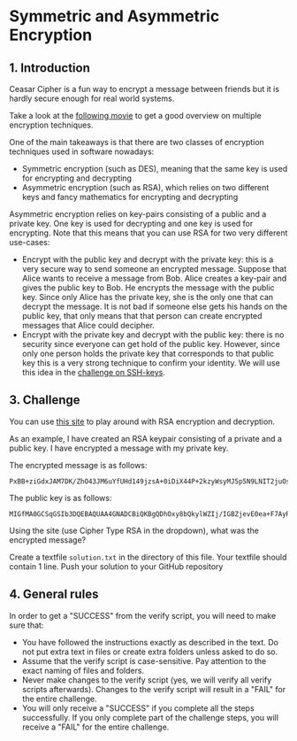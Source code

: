 # Symmetric and Asymmetric Encryption

## 1. Introduction

Ceasar Cipher is a fun way to encrypt a message between friends but it is hardly secure enough for real world systems.

Take a look at the [following movie](https://www.youtube.com/watch?v=jhXCTbFnK8o) to get a good overview on multiple encryption techniques.

One of the main takeaways is that there are two classes of encryption techniques used in software nowadays:
* Symmetric encryption (such as DES), meaning that the same key is used for encrypting and decrypting
* Asymmetric encryption (such as RSA), which relies on two different keys and fancy mathematics for encrypting and decrypting

Asymmetric encryption relies on key-pairs consisting of a public and a private key. One key is used for decrypting and one key is used for encrypting. Note that this means that you can use RSA for two very different use-cases:
* Encrypt with the public key and decrypt with the private key: this is a very secure way to send someone an encrypted message. Suppose that Alice wants to receive a message from Bob. Alice creates a key-pair and gives the public key to Bob. He encrypts the message with the public key. Since only Alice has the private key, she is the only one that can decrypt the message. It is not bad if someone else gets his hands on the public key, that only means that that person can create encrypted messages that Alice could decipher.
* Encrypt with the private key and decrypt with the public key: there is no security since everyone can get hold of the public key. However, since only one person holds the private key that corresponds to that public key this is a very strong technique to confirm your identity. We will use this idea in the [challenge on SSH-keys](./../../../git-challenges/04-ssh/04-ssh.md).

## 3. Challenge

You can use [this site](https://www.devglan.com/online-tools/rsa-encryption-decryption) to play around with RSA encryption and decryption.

As an example, I have created an RSA keypair consisting of a private and a public key. I have encrypted a message with my private key.

The encrypted message is as follows:

```
PxBB+ziGdxJAM7DK/ZhO43JM6uYfUHd149jzsA+0iDiX44P+2kzyWsyMJ5p5N9LNIT2juOsCO5aOI+b0kMpp+sOHNXvku6eJEPMVFimXhFtFwbjmAOaoMLpxTWoGU4Vub3CEm9Kl15m2hKivceznZQqrJccb4ugnaz4DpsfCfvY=
```

The public key is as follows:

```
MIGfMA0GCSqGSIb3DQEBAQUAA4GNADCBiQKBgQDhOxy8bQkylWZIj/IGBZjevE0ea+F7AyRVxPONHeLozUM0BED50L27xxtl/Q4dWgNfgv1fcOGrpPbm4aqqNI1yCKfAuyB/Dm4Eu5o7D6s6Vm81paPu+elsB4Oi+2QeES2QhIAygOBiVTbnF/5olej+hlikKlxbg45fl9vDl334jQIDAQAB
```

Using the site (use Cipher Type RSA in the dropdown), what was the encrypted message?

Create a textfile `solution.txt` in the directory of this file. Your textfile should contain 1 line. Push your solution to your GitHub repository

## 4. General rules

In order to get a "SUCCESS" from the verify script, you will need to make sure that:

-   You have followed the instructions exactly as described in the text. Do not put extra text in files or create extra folders unless asked to do so.
-   Assume that the verify script is case-sensitive. Pay attention to the exact naming of files and folders.
-   Never make changes to the verify script (yes, we will verify all verify scripts afterwards). Changes to the verify script will result in a "FAIL" for the entire challenge.
-   You will only receive a "SUCCESS" if you complete all the steps successfully. If you only complete part of the challenge steps, you will receive a "FAIL" for the entire challenge.